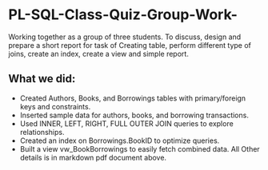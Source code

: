 # PL-SQL-Class-Quiz-Group-Work-
Working together as a group of three students. To discuss, design and prepare a short report for task of Creating table, perform different type of joins, create an index, create a view and simple report. 

## What we did: 
- Created Authors, Books, and Borrowings tables with primary/foreign keys and 
constraints.
- Inserted sample data for authors, books, and borrowing transactions.
- Used INNER, LEFT, RIGHT, FULL OUTER JOIN queries to explore relationships.
- Created an index on Borrowings.BookID to optimize queries.
- Built a view vw_BookBorrowings to easily fetch combined data.
All Other details is in markdown pdf document above. 
